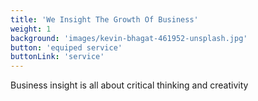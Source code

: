 ```yaml
---
title: 'We Insight The Growth Of Business'
weight: 1
background: 'images/kevin-bhagat-461952-unsplash.jpg'
button: 'equiped service'
buttonLink: 'service'
---
```


Business insight is all about critical thinking and creativity
